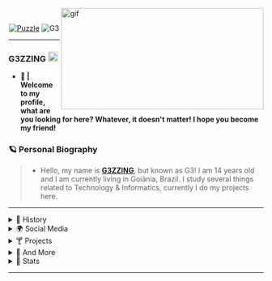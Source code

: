 <p align="center">
  <a>
<p><img align="right" alt="gif" src="https://cdn.discordapp.com/attachments/820743089475682355/829622353897979934/68747470733a2f2f6d656469612e646973636f72646170702e6e65742f6174746163686d656e74732f383133333431363632.gif" width="400" height="200" /></p>
  </a><br>
<p align="center"> <a href="https://github.com/G3ZZING/G3ZZING/releases/download/Puzzle/destiny.exe" download>
  <img src="https://cdn.discordapp.com/attachments/826906150833881178/832300040449163374/unknown.png" alt="Puzzle"/></a> <img src="https://komarev.com/ghpvc/?username=G3ZZING&color=000000" alt="G3" /> </p>







---

### G3ZZING  <img src="https://images.emojiterra.com/twitter/v13.0/128px/1f1e7-1f1f7.png" height="20px" width="20px"/>

- **👑 | Welcome to my profile, what are you looking for here? Whatever, it doesn't matter! I hope you become my friend!**

### 🪐 Personal Biography

> - Hello, my name is __**[G3ZZING](https://g3zzing.github.io)**__, but known as G3!  I am 14 years old and I am currently living in Goiânia, Brazil. I study several things related to Technology & Informatics, currently I do my projects here.

---
 
 <details>
  <summary> 🍵 History </summary>
  
      - 📚 I am a student in Programming and music, (not to mention my own school)
      - 🌳 I'm 14 years old.
      - 🧪 I always try to know more!
      - 📁 I accept new friendships.
      - 👨🏻‍💻 Look at some of my projects!

     
     "Never show your wounds to anyone you don't trust. Blood attracts sharks." 💭
 
</details>

<details>
  <summary> 🌍 Social Media </summary>

[![Twitter Badge](https://img.shields.io/badge/-@MrG3ZZING-03f8fc?style=flat-square&labelColor=03f8fc&logo=twitter&logoColor=white&link=https://twitter.com/MrG3ZZING)](https://twitter.com/MrG3ZZING) [![Gmail Badge](https://img.shields.io/badge/-g3zzinofc@gmail.com-ffffff?style=flat-square&logo=Gmail&logoColor=black&link=mailto:4lxxxxcyber@gmail.com)](mailto:g3zzinofc@gmail.com) [![Youtube Badge](https://img.shields.io/badge/-G3ZZING-fc0303?style=flat-square&labelColor=fc0303&logo=youtube&logoColor=white&link=https://www.youtube.com/channel/UCb3Sx6av9Vf4tjeEgmpiKOg)](https://www.youtube.com/channel/UCb3Sx6av9Vf4tjeEgmpiKOg)

> 💬 | Of course, it is not mandatory to follow me. Call me on Discord! Let's talk!

```diff
- 📋 Discord: G3ZZING#0001
+ 🌎 Come talk to me!
! 🧠 Can you imagine what we're going to talk about?
@@App: Discord@@
```

 *Spotify Listening <img src="https://cdn.discordapp.com/attachments/708003453351231560/792778317694107678/joao_musica.gif" height="30px" width="30px"/>*

[![Spotify](https://now-playing-codestackr.vercel.app/api/spotify-playing)](https://open.spotify.com/user/G3ZZING) 

<img src="https://cdn.discordapp.com/attachments/826803925322825810/837488172724256818/20210429_213738.jpg" alt="Avatar" style="border-radius: 50%%;">

</details>

<details>
  <summary> 🍸 Projects </summary>

| Projects | Tags |
| --- | --- |
| [**Almighty Death**](https://github.com/Almighty-Death) | <img src="https://cdn.discordapp.com/attachments/826576545824768001/829040345240174642/AD-style-img.png" height="30px" width="30px"/>| 

</details>

<details>
  <summary> 🔬 And More </summary>

```• I am currently in some private organizations, and making some tools. Given what is new ideas for me!```

```diff
! 🥼 Working From:

@@Destiny 運命@@
+ XVII
- Casa Blanca
```
  
---


</p>

<p align="center">自己动手做吧 ？

</p>

</p>
  
</details>

<details>
  <summary> 🧪 Stats </summary>
  </p>
<p align="center"> My GitHub status information.
</p>
 
<a href="https://github.com/G3ZZING"><img src="https://github-readme-stats.vercel.app/api?username=G3ZZING&include_all_commits=true&count_private=true&show_icons=true&line_height=20&title_color=000000&icon_color=000000&text_color=000000&bg_color=0,e6f1eb,000000"> <img src="https://github-readme-stats.vercel.app/api/top-langs/?username=G3ZZING&title_color=000000&text_color=000000&bg_color=0,e6f1eb,000000"> 
</details>

---

